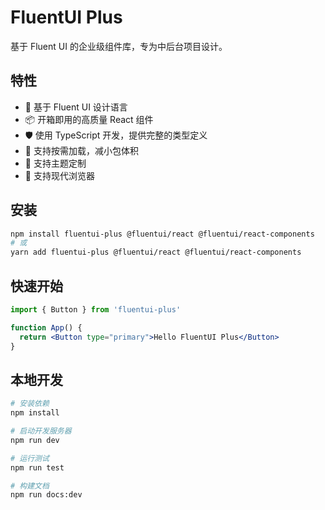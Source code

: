 # FluentUI Plus

基于 Fluent UI 的企业级组件库，专为中后台项目设计。

## 特性

- 🎨 基于 Fluent UI 设计语言
- 📦 开箱即用的高质量 React 组件
- 🛡 使用 TypeScript 开发，提供完整的类型定义
- 🎯 支持按需加载，减小包体积
- 🌈 支持主题定制
- 📱 支持现代浏览器

## 安装

```bash
npm install fluentui-plus @fluentui/react @fluentui/react-components
# 或
yarn add fluentui-plus @fluentui/react @fluentui/react-components
```

## 快速开始

```jsx
import { Button } from 'fluentui-plus'

function App() {
  return <Button type="primary">Hello FluentUI Plus</Button>
}
```

## 本地开发

```bash
# 安装依赖
npm install

# 启动开发服务器
npm run dev

# 运行测试
npm run test

# 构建文档
npm run docs:dev
```
